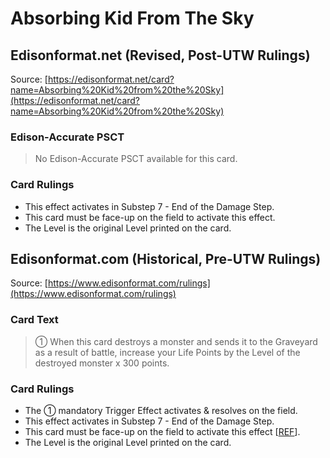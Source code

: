 # Absorbing Kid From The Sky

## Edisonformat.net (Revised, Post-UTW Rulings)

Source: [https://edisonformat.net/card?name=Absorbing%20Kid%20from%20the%20Sky](https://edisonformat.net/card?name=Absorbing%20Kid%20from%20the%20Sky)

### Edison-Accurate PSCT

> No Edison-Accurate PSCT available for this card.

### Card Rulings

*   This effect activates in Substep 7 - End of the Damage Step.
*   This card must be face-up on the field to activate this effect.
*   The Level is the original Level printed on the card.


## Edisonformat.com (Historical, Pre-UTW Rulings)

Source: [https://www.edisonformat.com/rulings](https://www.edisonformat.com/rulings)

### Card Text

> ① When this card destroys a monster and sends it to the Graveyard as a result of battle, increase your Life Points by the Level of the destroyed monster x 300 points.

### Card Rulings

*   The ① mandatory Trigger Effect activates & resolves on the field.
*   This effect activates in Substep 7 - End of the Damage Step.
*   This card must be face-up on the field to activate this effect \[[REF](https://www.edisonformat.com/home/basic-strategy-will-it-trigger)\].
*   The Level is the original Level printed on the card.


